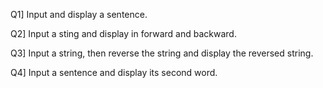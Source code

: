 Q1] Input and display a sentence.

Q2] Input a sting and display in forward and backward.

Q3] Input a string, then reverse the string and display the reversed string.

Q4] Input a sentence and display its second word.